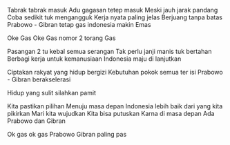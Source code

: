 Tabrak tabrak masuk
Adu gagasan tetep masuk
Meski jauh jarak pandang
Coba sedikit tuk mengangguk
Kerja nyata paling jelas
Berjuang tanpa batas
Prabowo - Gibran tetap gas
indonesia makin Emas

Oke Gas Oke Gas nomor 2 torang Gas

Pasangan 2 tu kebal semua serangan
Tak perlu janji manis tuk bertahan
Berbagi kerja untuk kemanusiaan
Indonesia maju di lanjutkan

Ciptakan rakyat yang hidup bergizi
Kebutuhan pokok semua ter isi
Prabowo - Gibran berakselerasi

Hidup yang sulit silahkan pamit

Kita pastikan pilihan
Menuju masa depan
Indonesia lebih baik dari yang kita pikirkan
Mari kita wujudkan
Kita bisa putuskan
Karna di masa depan
Ada Prabowo dan Gibran

Ok gas ok gas Prabowo Gibran paling pas
